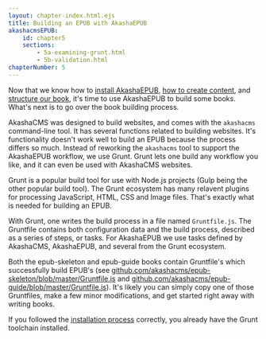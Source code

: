 ```yaml
---
layout: chapter-index.html.ejs
title: Building an EPUB with AkashaEPUB
akashacmsEPUB:
    id: chapter5
    sections:
        - 5a-examining-grunt.html
        - 5b-validation.html
chapterNumber: 5
---
```


Now that we know how to [install AkashaEPUB](2-installation.html), [how to create content](3-creating-content.html), and [structure our book](4-configuration.html), it's time to use AkashaEPUB to build some books.  What's next is to go over the book building process.

AkashaCMS was designed to build websites, and comes with the `akashacms` command-line tool.  It has several functions related to building websites.  It's functionality doesn't work well to build an EPUB because the process differs so much.  Instead of reworking the `akashacms` tool to support the AkashaEPUB workflow, we use Grunt.  Grunt lets one build any workflow you like, and it can even be used with AkashaCMS websites. 

Grunt is a popular build tool for use with Node.js projects (Gulp being the other popular build tool).  The Grunt ecosystem has many relavent plugins for processing JavaScript, HTML, CSS and Image files.  That's exactly what is needed for building an EPUB.

With Grunt, one writes the build process in a file named `Gruntfile.js`.  The Gruntfile contains both configuration data and the build process, described as a series of steps, or tasks.  For AkashaEPUB we use tasks defined by AkashaCMS, AkashaEPUB, and several from the Grunt ecosystem.

Both the epub-skeleton and epub-guide books contain Gruntfile's which successfully build EPUB's (see [github.com/akashacms/epub-skeleton/blob/master/Gruntfile.js](https://github.com/akashacms/epub-skeleton/blob/master/Gruntfile.js) and [github.com/akashacms/epub-guide/blob/master/Gruntfile.js](https://github.com/akashacms/epub-guide/blob/master/Gruntfile.js)).  It's likely you can simply copy one of those Gruntfiles, make a few minor modifications, and get started right away with writing books.

If you followed the [installation process](2-installation.html) correctly, you already have the Grunt toolchain installed.
